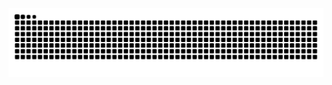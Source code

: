 
  <img alt="github contribution grid snake animation" src="https://raw.githubusercontent.com/Chintamanichourase/Chintamanichourase/output/github-contribution-grid-snake.svg">



